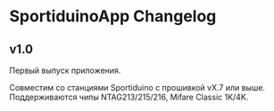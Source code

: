 # SportiduinoApp Changelog

## v1.0

Первый выпуск приложения.

Совместим со станциями Sportiduino с прошивкой vX.7 или выше.
Поддерживаются чипы NTAG213/215/216, Mifare Classic 1K/4K.

